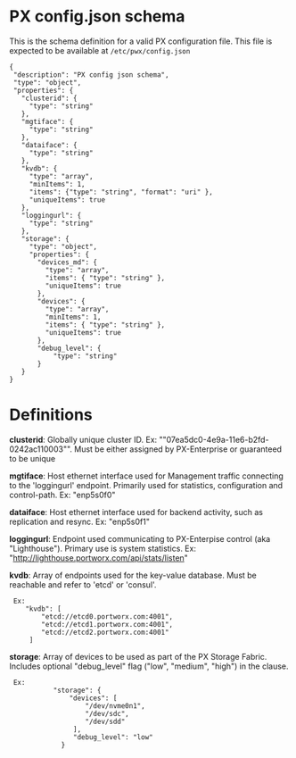 # PX config.json schema

This is the schema definition for a valid PX configuration file.  This file is expected to be available at `/etc/pwx/config.json`

```
{
 "description": "PX config json schema",
 "type": "object",
 "properties": {
   "clusterid": {
     "type": "string"
   },
   "mgtiface": {
     "type": "string"
   },
   "dataiface": {
     "type": "string"
   },
   "kvdb": {
     "type": "array",
     "minItems": 1,
     "items": {"type": "string", "format": "uri" },
     "uniqueItems": true
   },
   "loggingurl": {
     "type": "string"
   },
   "storage": {
     "type": "object",
     "properties": {
       "devices_md": {
         "type": "array",
         "items": { "type": "string" },
         "uniqueItems": true
       },
       "devices": {
         "type": "array",
         "minItems": 1,
         "items": { "type": "string" },
         "uniqueItems": true
       },
       "debug_level": {
           "type": "string"
       }
   }
}
```

# Definitions

**clusterid**:   Globally unique cluster ID.  Ex: ""07ea5dc0-4e9a-11e6-b2fd-0242ac110003"".   Must be either assigned by PX-Enterprise or guaranteed to be unique

**mgtiface**:   Host ethernet interface used for Management traffic connecting to the 'loggingurl' endpoint.  Primarily used for statistics, configuration and control-path.   Ex: "enp5s0f0"

**dataiface**:  Host ethernet interface used for backend activity, such as replication and resync.  Ex: "enp5s0f1"

**loggingurl**: Endpoint used communicating to PX-Enterpise control (aka "Lighthouse").  Primary use is system statistics.   Ex:  "http://lighthouse.portworx.com/api/stats/listen"

**kvdb**:  Array of endpoints used for the key-value database.  Must be reachable and refer to 'etcd' or 'consul'.   
```
 Ex:  
    "kvdb": [
        "etcd://etcd0.portworx.com:4001",
        "etcd://etcd1.portworx.com:4001",
        "etcd://etcd2.portworx.com:4001"
     ]
 ```

**storage**:   Array of devices to be used as part of the PX Storage Fabric.  Includes optional "debug_level" flag ("low", "medium", "high") in the clause.  
```           
 Ex:
           "storage": {
               "devices": [
                   "/dev/nvme0n1",
                   "/dev/sdc",
                   "/dev/sdd"
                ],
                "debug_level": "low"
             }
```
